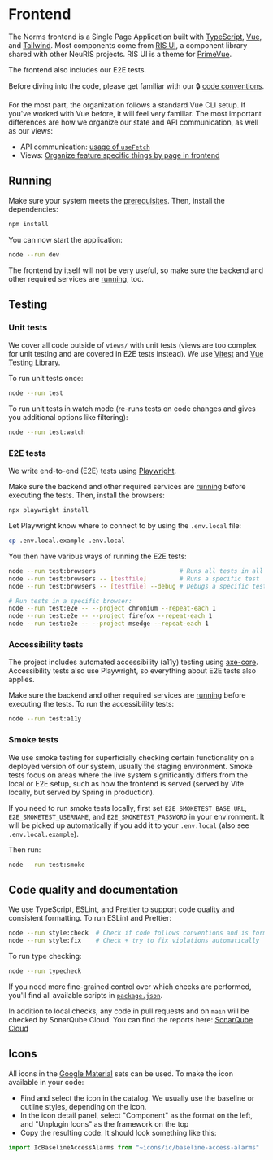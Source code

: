 # Frontend

The Norms frontend is a Single Page Application built with [TypeScript](https://www.typescriptlang.org/), [Vue](https://vuejs.org/), and [Tailwind](https://tailwindcss.com/). Most components come from [RIS UI](https://github.com/digitalservicebund/ris-ui), a component library shared with other NeuRIS projects. RIS UI is a theme for [PrimeVue](https://primevue.org/).

The frontend also includes our E2E tests.

Before diving into the code, please get familiar with our 🔒 [code conventions](https://digitalservicebund.atlassian.net/wiki/x/BIC1N).

For the most part, the organization follows a standard Vue CLI setup. If you've worked with Vue before, it will feel very familiar. The most important differences are how we organize our state and API communication, as well as our views:

- API communication: [usage of `useFetch`](https://github.com/digitalservicebund/ris-norms/blob/main/doc/adr/0010-use-fetch.md)
- Views: [Organize feature specific things by page in frontend](https://github.com/digitalservicebund/ris-norms/blob/main/doc/adr/0013-organize-feature-specific-things-by-page-in-frontend.md)

## Running

Make sure your system meets the [prerequisites](../README.md#prerequisites). Then, install the dependencies:

```sh
npm install
```

You can now start the application:

```sh
node --run dev
```

The frontend by itself will not be very useful, so make sure the backend and other required services are [running](../README.md#quickstart), too.

## Testing

### Unit tests

We cover all code outside of `views/` with unit tests (views are too complex for unit testing and are covered in E2E tests instead). We use [Vitest](https://vitest.dev/) and [Vue Testing Library](https://testing-library.com/docs/vue-testing-library/intro/).

To run unit tests once:

```sh
node --run test
```

To run unit tests in watch mode (re-runs tests on code changes and gives you additional options like filtering):

```sh
node --run test:watch
```

### E2E tests

We write end-to-end (E2E) tests using [Playwright](https://playwright.dev/).

Make sure the backend and other required services are [running](../README.md#quickstart) before executing the tests. Then, install the browsers:

```sh
npx playwright install
```

Let Playwright know where to connect to by using the `.env.local` file:

```sh
cp .env.local.example .env.local
```

You then have various ways of running the E2E tests:

```sh
node --run test:browsers                       # Runs all tests in all browsers
node --run test:browsers -- [testfile]         # Runs a specific test
node --run test:browsers -- [testfile] --debug # Debugs a specific test

# Run tests in a specific browser:
node --run test:e2e -- --project chromium --repeat-each 1
node --run test:e2e -- --project firefox --repeat-each 1
node --run test:e2e -- --project msedge --repeat-each 1
```

### Accessibility tests

The project includes automated accessibility (a11y) testing using [axe-core](https://github.com/dequelabs/axe-core). Accessibility tests also use Playwright, so everything about E2E tests also applies.

Make sure the backend and other required services are [running](../README.md#quickstart) before executing the tests. To run the accessibility tests:

```sh
node --run test:a11y
```

### Smoke tests

We use smoke testing for superficially checking certain functionality on a deployed version of our system, usually the staging environment. Smoke tests focus on areas where the live system significantly differs from the local or E2E setup, such as how the frontend is served (served by Vite locally, but served by Spring in production).

If you need to run smoke tests locally, first set `E2E_SMOKETEST_BASE_URL`, `E2E_SMOKETEST_USERNAME`, and `E2E_SMOKETEST_PASSWORD` in your environment. It will be picked up automatically if you add it to your `.env.local` (also see `.env.local.example`).

Then run:

```sh
node --run test:smoke
```

## Code quality and documentation

We use TypeScript, ESLint, and Prettier to support code quality and consistent formatting. To run ESLint and Prettier:

```sh
node --run style:check  # Check if code follows conventions and is formatted
node --run style:fix    # Check + try to fix violations automatically
```

To run type checking:

```sh
node --run typecheck
```

If you need more fine-grained control over which checks are performed, you'll find all available scripts in [`package.json`](./package.json).

In addition to local checks, any code in pull requests and on `main` will be checked by SonarQube Cloud. You can find the reports here: [SonarQube Cloud](https://sonarcloud.io/project/overview?id=digitalservicebund_ris-norms-frontend)

## Icons

All icons in the [Google Material](https://icon-sets.iconify.design/ic) sets can be used. To make the icon available in your code:

- Find and select the icon in the catalog. We usually use the baseline or outline styles, depending on the icon.
- In the icon detail panel, select "Component" as the format on the left, and "Unplugin Icons" as the framework on the top
- Copy the resulting code. It should look something like this:

```js
import IcBaselineAccessAlarms from "~icons/ic/baseline-access-alarms"
```
